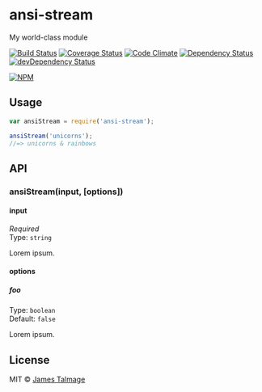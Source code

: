 # ansi-stream 

My world-class module

[![Build Status](https://travis-ci.org/jamestalmage/ansi-stream.svg?branch=master)](https://travis-ci.org/jamestalmage/ansi-stream)
[![Coverage Status](https://coveralls.io/repos/jamestalmage/ansi-stream/badge.svg?branch=master&service=github)](https://coveralls.io/github/jamestalmage/ansi-stream?branch=master)
[![Code Climate](https://codeclimate.com/github/jamestalmage/ansi-stream/badges/gpa.svg)](https://codeclimate.com/github/jamestalmage/ansi-stream)
[![Dependency Status](https://david-dm.org/jamestalmage/ansi-stream.svg)](https://david-dm.org/jamestalmage/ansi-stream)
[![devDependency Status](https://david-dm.org/jamestalmage/ansi-stream/dev-status.svg)](https://david-dm.org/jamestalmage/ansi-stream#info=devDependencies)

[![NPM](https://nodei.co/npm/ansi-stream.png)](https://nodei.co/npm/ansi-stream/)

## Usage

```js
var ansiStream = require('ansi-stream');

ansiStream('unicorns');
//=> unicorns & rainbows
```


## API

### ansiStream(input, [options])

#### input

*Required*  
Type: `string`

Lorem ipsum.

#### options

##### foo

Type: `boolean`  
Default: `false`

Lorem ipsum.


## License

MIT © [James Talmage](http://github.com/jamestalmage)
